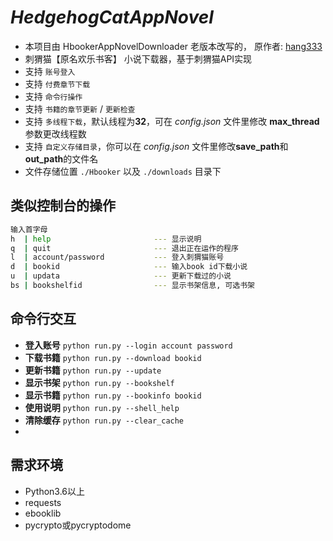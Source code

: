 # _HedgehogCatAppNovel_
- 本项目由 HbookerAppNovelDownloader 老版本改写的， 原作者: [hang333](https://github.com/hang333)
- 刺猬猫【原名欢乐书客】 小说下载器，基于刺猬猫API实现
- 支持 `账号登入`
- 支持 `付费章节下载`
- 支持 `命令行操作`
- 支持 `书籍的章节更新` / `更新检查`
- 支持 `多线程下载`，默认线程为**32**，可在 *config.json* 文件里修改 **max_thread** 参数更改线程数
- 支持 `自定义存储目录`，你可以在 *config.json* 文件里修改**save_path**和**out_path**的文件名
- 文件存储位置 `./Hbooker` 以及 `./downloads` 目录下

##  类似控制台的操作
```bash
输入首字母
h  | help                       --- 显示说明
q  | quit                       --- 退出正在运作的程序
l  | account/password           --- 登入刺猬猫账号
d  | bookid                     --- 输入book id下载小说
u  | updata                     --- 更新下载过的小说
bs | bookshelfid                --- 显示书架信息, 可选书架


```
## 命令行交互
- **登入账号** ```python run.py --login account password```
- **下载书籍** ```python run.py --download bookid```
- **更新书籍** ```python run.py --update ```
- **显示书架** ```python run.py --bookshelf ```
- **显示书籍** ```python run.py --bookinfo bookid```
- **使用说明** ```python run.py --shell_help```
- **清除缓存** ```python run.py --clear_cache```
- 
## 需求环境
 * Python3.6以上
 * requests
 * ebooklib
 * pycrypto或pycryptodome